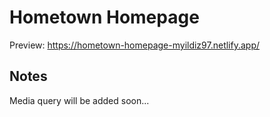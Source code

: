 # Hometown Homepage

Preview: 
https://hometown-homepage-myildiz97.netlify.app/

## Notes
Media query will be added soon...
